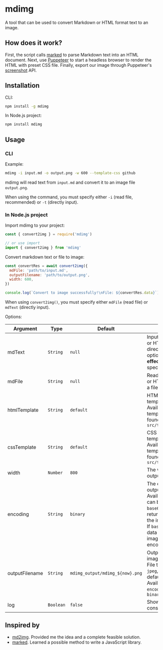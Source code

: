 # mdimg

A tool that can be used to convert Markdown or HTML format text to an image.

## How does it work?

First, the script calls [marked](https://github.com/markedjs/marked) to parse Markdown text into an HTML document. Next, use [Puppeteer](https://github.com/puppeteer/puppeteer) to start a headless browser to render the HTML with preset CSS file. Finally, export our image through Puppeteer's [screenshot](https://pptr.dev/#?product=Puppeteer&show=api-pagescreenshotoptions) API.

## Installation

CLI:

```bash
npm install -g mdimg
```

In Node.js project:

```bash
npm install mdimg
```

## Usage

### CLI

Example:

```bash
mdimg -i input.md -o output.png -w 600 --template-css github
```

mdimg will read text from `input.md` and convert it to an image file `output.png`.

When using the command, you must specify either `-i` (read file, recommended) or `-t` (directly input).

### In Node.js project

Import mdimg to your project:

```js
const { convert2img } = require('mdimg')

// or use import
import { convert2img } from 'mdimg'
```

Convert markdown text or file to image:

```js
const convertRes = await convert2img({
  mdFile: 'path/to/input.md',
  outputFilename: 'path/to/output.png',
  width: 600,
})

console.log(`Convert to image successfully!\nFile: ${convertRes.data}`)
```

When using `convert2img()`, you must specify either `mdFile` (read file) or `mdText` (directly input).

Options:

| Argument       | Type      | Default                         | Notes                                                                                                                                                                                              |
| -------------- | --------- | ------------------------------- | -------------------------------------------------------------------------------------------------------------------------------------------------------------------------------------------------- |
| mdText         | `String`  | `null`                          | Input Markdown or HTML text directly. This option **has no effect** if `mdFile` is specified                                                                                                       |
| mdFile         | `String`  | `null`                          | Read Markdown or HTML text from a file                                                                                                                                                             |
| htmlTemplate   | `String`  | `default`                       | HTML rendering template. Available templates can be found in `src/template/html`                                                                                                                   |
| cssTemplate    | `String`  | `default`                       | CSS rendering template. Available templates can be found in `src/template/css`                                                                                                                     |
| width          | `Number`  | `800`                           | The width of output image                                                                                                                                                                          |
| encoding       | `String`  | `binary`                        | The encoding of output image. Available value can be `binary` or `base64`. If `binary`, return data will be the image's path. If `base64`, return data will be the image's base64 encoding string. |
| outputFilename | `String`  | `mdimg_output/mdimg_${now}.png` | Output binary image filename. File type can be `jpeg`, `png` or `webp`, defaults to `png`. Available when `encoding` option is `binary`                                                            |
| log            | `Boolean` | `false`                         | Show preset console log                                                                                                                                                                            |

## Inspired by

- [md2img](https://github.com/363797271/md2img). Provided me the idea and a complete feasible solution.
- [marked](https://github.com/markedjs/marked). Learned a possible method to write a JavaScript library.
